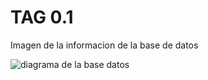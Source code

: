# TAG 0.1

Imagen de la informacion de la base de datos

![diagrama de la base datos](/screenshots/relaciones.PNG)

